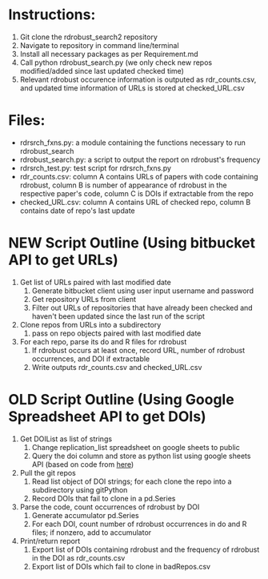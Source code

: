 # Instructions:

1. Git clone the rdrobust_search2 repository
2. Navigate to repository in command line/terminal
3. Install all necessary packages as per Requirement.md
4. Call python rdrobust_search.py (we only check new repos modified/added since last updated checked time)
5. Relevant rdrobust occurence information is outputed as rdr_counts.csv, and updated time information of URLs is stored at checked_URL.csv

# Files:
* rdrsrch_fxns.py: a module containing the functions necessary to run rdrobust_search
* rdrobust_search.py: a script to output the report on rdrobust's frequency
* rdrsrch_test.py: test script for rdrsrch_fxns.py
* rdr_counts.csv: column A contains URLs of papers with code containing rdrobust, column B is number of appearance of rdrobust in the respective paper's code, column C is DOIs if extractable from the repo
* checked_URL.csv: column A contains URL of checked repo, column B contains date of repo's last update

# NEW Script Outline (Using bitbucket API to get URLs)
1. Get list of URLs paired with last modified date
    1. Generate bitbucket client using user input username and password
    2. Get repository URLs from client
    3. Filter out URLs of repositories that have already been checked and haven't been updated since the last run of the script
2. Clone repos from URLs into a subdirectory
    1. pass on repo objects paired with last modified date
3. For each repo, parse its do and R files for rdrobust
    1. If rdrobust occurs at least once, record URL, number of rdrobust occurrences, and DOI if extractable
    2. Write outputs rdr_counts.csv and checked_URL.csv


# OLD Script Outline (Using Google Spreadsheet API to get DOIs)
1. Get DOIList as list of strings
    1. Change replication_list spreadsheet on google sheets to public
    2. Query the doi column and store as python list using google sheets API (based on code from [here](https://developers.google.com/sheets/api/quickstart/python))
2. Pull the git repos
    1. Read list object of DOI strings; for each clone the repo into a subdirectory using gitPython
    2. Record DOIs that fail to clone in a pd.Series
2. Parse the code, count occurrences of rdrobust by DOI
    1. Generate accumulator pd.Series
    2. For each DOI, count number of rdrobust occurrences in do and R files; if nonzero, add to accumulator
3. Print/return report
    1. Export list of DOIs containing rdrobust and the frequency of rdrobust in the DOI as rdr_counts.csv
    2. Export list of DOIs which fail to clone in badRepos.csv
